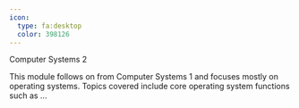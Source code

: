 ```yaml
---
icon:
  type: fa:desktop
  color: 398126
---
```

Computer Systems 2

This module follows on from Computer Systems 1 and focuses mostly on operating systems. Topics covered include core operating system functions such as ... 
